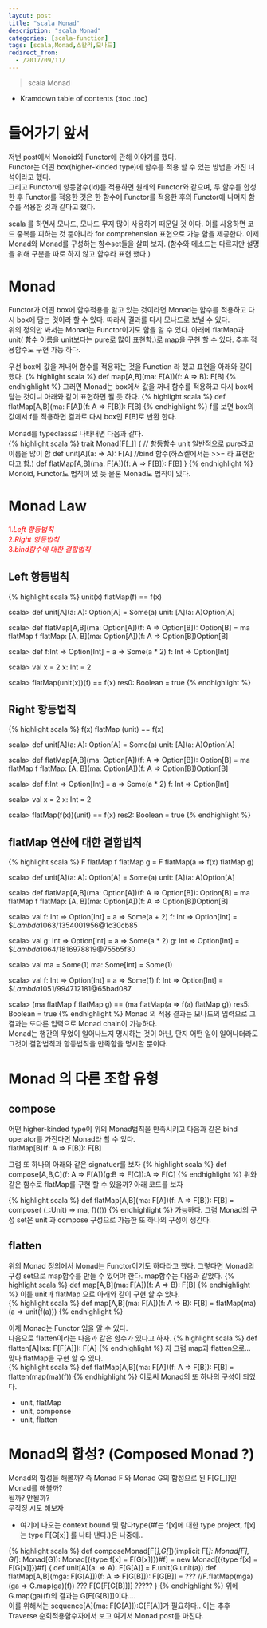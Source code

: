 ```yaml
---
layout: post
title: "scala Monad"
description: "scala Monad"
categories: [scala-function]
tags: [scala,Monad,스칼라,모나드]
redirect_from:
  - /2017/09/11/
---
```


> scala Monad


* Kramdown table of contents
{:toc .toc}

# 들어가기 앞서
저번 post에서 Monoid와 Functor에 관해 이야기를 했다.  
Functor는 어떤 box(higher-kinded type)에 함수를 적용 할 수 있는 방법을 가진 녀석이라고 했다.  
그리고 Functor에 항등함수(Id)를 적용하면 원래의 Functor와 같으며, 두 함수를 합성한 후 Functor를 적용한 것은 한 함수에 Functor를 적용한 후의 Functor에 나머지 함수를 적용한 것과 같다고 했다.  

scala 를 하면서 모나드, 모나드 무지 많이 사용하기 때문일 것 이다. 이를 사용하면 코드 중복를 피하는 것 뿐아니라 for comprehension 표현으로 가능 함을 제공한다. 이제 Monad와 Monad를 구성하는 함수set들을 살펴 보자.
(함수와 메소드는 다르지만 설명을 위해 구분을 따로 하지 않고 함수라 표현 했다.)

# Monad
Functor가 어떤 box에 함수적용을 알고 있는 것이라면 Monad는 함수를 적용하고 다시 box에 담는 것이라 할 수 있다. 따라서 결과를 다시 모나드로 보낼 수 있다.  
위의 정의만 봐서는 Monad는 Functor이기도 함을 알 수 있다. 아래에 flatMap과 unit( 함수 이름을 unit보다는 pure로 많이 표현함.)로 map을 구현 할 수 있다. 추후 적용함수도 구현 가능 하다.  

우선 box에 값을 꺼내어 함수를 적용하는 것을 Function 라 했고 표현을 아래와 같이 했다.
{% highlight scala %}
def map[A,B](ma: F[A])(f: A => B): F[B]
{% endhighlight %}
그러면 Monad는 box에서 값을 꺼내 함수를 적용하고 다시 box에 담는 것이니 아래와 같이 표현하면 될 듯 하다.
{% highlight scala %}
def flatMap[A,B](ma: F[A])(f: A => F[B]): F[B]
{% endhighlight %}
f를 보면 box의 값에서  f를 적용하면 결과로 다시 box인 F[B]로 반환 한다.  

Monad를 typeclass로 나타내면 다음과 같다.  
{% highlight scala %}
trait Monad[F[_]] {
  // 항등함수 unit 일반적으로  pure라고 이름을 많이 함
  def unit[A](a: => A): F[A] 
  //bind 함수(하스켈에서는 >>= 라 표현한다고 함.)
  def flatMap[A,B](ma: F[A])(f: A => F[B]): F[B]
}
{% endhighlight %}
Monoid, Functor도 법칙이 있 듯 물론 Monad도 법칙이 있다.

# Monad Law
<span style="color:red">1.*Left 항등법칙*</span>  
<span style="color:red">2.*Right 항등법칙*</span>  
<span style="color:red">3.*bind함수에 대한  결합법칙*</span>  

## Left 항등법칙
{% highlight scala %}
unit(x) flatMap(f) == f(x)

scala> def unit[A](a: A): Option[A] = Some(a)
unit: [A](a: A)Option[A]

scala> def flatMap[A,B](ma: Option[A])(f: A => Option[B]): Option[B] = ma flatMap f
flatMap: [A, B](ma: Option[A])(f: A => Option[B])Option[B]

scala> def f:Int => Option[Int] = a => Some(a * 2)
f: Int => Option[Int]

scala> val x = 2
x: Int = 2

scala> flatMap(unit(x))(f) == f(x)
res0: Boolean = true
{% endhighlight %}

## Right 항등법칙
{% highlight scala %}
f(x) flatMap (unit) == f(x)

scala> def unit[A](a: A): Option[A] = Some(a)
unit: [A](a: A)Option[A]

scala> def flatMap[A,B](ma: Option[A])(f: A => Option[B]): Option[B] = ma flatMap f
flatMap: [A, B](ma: Option[A])(f: A => Option[B])Option[B]

scala> def f:Int => Option[Int] = a => Some(a * 2)
f: Int => Option[Int]

scala> val x = 2
x: Int = 2

scala> flatMap(f(x))(unit) == f(x)
res2: Boolean = true
{% endhighlight %}

## flatMap 연산에 대한 결합법칙
{% highlight scala %}
F flatMap f flatMap g = F flatMap(a => f(x) flatMap g)

scala> def unit[A](a: A): Option[A] = Some(a)
unit: [A](a: A)Option[A]

scala> def flatMap[A,B](ma: Option[A])(f: A => Option[B]): Option[B] = ma flatMap f
flatMap: [A, B](ma: Option[A])(f: A => Option[B])Option[B]

scala> val f: Int => Option[Int] = a => Some(a + 2)
f: Int => Option[Int] = $$Lambda$1063/1354001956@1c30cb85

scala> val g: Int => Option[Int] = a => Some(a * 2)
g: Int => Option[Int] = $$Lambda$1064/1816978819@755b5f30

scala> val ma = Some(1)
ma: Some[Int] = Some(1)

scala> val f: Int => Option[Int] = a => Some(1)
f: Int => Option[Int] = $$Lambda$1051/994712181@65bad087

scala> (ma flatMap f flatMap g) == (ma flatMap(a => f(a) flatMap g))
res5: Boolean = true
{% endhighlight %}
Monad 의 적용 결과는 모나드의 입력으로 그결과는 또다른 입력으로 Monad chain이 가능하다.  
Monad는 행간의 무었이 일어나느지 명시하는 것이 아닌, 단지 어떤 일이 일어나더라도 그것이 결합법칙과 항등법칙을 만족함을 명시할 뿐이다.

# Monad 의 다른 조합 유형
## compose
어떤 higher-kinded type이 위의 Monad법칙을 만족시키고 다음과 같은 bind operator를 가진다면 Monad라 할 수 있다.  
flatMap\[B\](f: A => F\[B\]): F[B]  

그럼 또 하나의 아래와 같은 signatuer를 보자 
{% highlight scala %}
def compose[A,B,C](f: A => F[A])(g:B => F[C]):A => F[C] 
{% endhighlight %}
위와 같은 함수로 flatMap를 구현 할 수 있을까? 아래 코드를 보자  

{% highlight scala %}
def flatMap[A,B](ma: F[A])(f: A => F[B]): F[B] = 
 compose( (_:Unit) => ma, f)(())
{% endhighlight %}
가능하다. 그럼 Monad의 구성 set은 unit 과 compose 구성으로 가능한 또 하나의 구성이 생긴다.  

## flatten
위의 Monad 정의에서 Monad는 Functor이기도 하다라고 했다. 그렇다면 Monad의 구성 set으로 map함수를 만들 수 있어야 한다. map함수는 다음과 같았다.
{% highlight scala %}
def map[A,B](ma: F[A])(f: A => B): F[B]
{% endhighlight %}
이를 unit과 flatMap 으로 아래와 같이 구현 할 수 있다.  
{% highlight scala %}
def map[A,B](ma: F[A])(f: A => B): F[B] = 
  flatMap(ma)(a => unit(f(a)))
{% endhighlight %}

이제 Monad는 Functor 임을 알 수 있다.  
다음으로 flatten이라는 다음과 같은 함수가 있다고 하자. 
{% highlight scala %}
def flatten[A](xs: F[F[A]]): F[A]
{% endhighlight %}
자 그럼 map과 flatten으로...  
맞다 flatMap을 구현 할 수 있다.  
{% highlight scala %}
def flatMap[A,B](ma: F[A])(f: A => F[B]): F[B] = 
  flatten(map(ma)(f))
{% endhighlight %}
이로써 Monad의 또 하나의 구성이 되었다.  

* unit, flatMap  
* unit, componse  
* unit, flatten

# Monad의 합성? (Composed Monad ?) 
Monad의 합성을 해볼까?  즉 Monad F 와 Monad G의 합성으로 된  F[G[\_]]인 Monad를 해볼까?  
될까? 안될까?  
무작정 시도 해보자  

- 여기에 나오는 context bound 및 람다type(#f는 f[x]에 대한 type project, f[x]는 type F[G[x]] 를 나타 낸다.)은 나중에..  

  

{% highlight scala %}
def composeMonad[F[_],G[_])(implicit F[_]: Monad[F], G[_]: Monad[G]): Monad[({type f[x] = F[G[x]]})#f] = new Monad[({type f[x] = F[G[x]]})#f] {
  def unit[A](a: => A): F[G[A]] = F.unit(G.unit(a))
  def flatMap[A,B](mga: F[G[A]])(f: A => F[G[B]]): F[G[B]] = ???
    //F.flatMap(mga)(ga => G.map(ga)(f)) ??? F[G[F[G[B]]]] ?????
}
{% endhighlight %}
위에  G.map(ga)(f)의 결과는 G\[F\[G\[B\]\]\]이다....  
이를 위해서는 sequence\[A\](ma: F\[G\[A\]\]):G\[F\[A\]\]가 필요하다.. 이는 추후 Traverse 순회적용함수자에서 보고 여기서 Monad post를 마친다.  













[^1]: This is a footnote.

[kramdown]: https://kramdown.gettalong.org/
[Simple Texture]: https://github.com/yizeng/jekyll-theme-simple-texture
